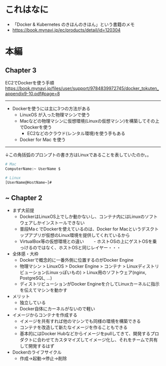 # これはなに
- 「Docker & Kubernetes のきほんのきほん」という書籍のメモ
- https://book.mynavi.jp/ec/products/detail/id=120304

# 本編

## Chapter 3

EC2でDockerを使う手順
https://book.mynavi.jp/files/user/support/9784839972745/docker_tokuten_appendix9-10.pdf#page=8

---

- Dockerを使うには主に3つの方法がある
  - LinuxOS が入った物理マシンで使う
  - Macなどの物理マシンに仮想環境(Linuxの仮想マシン)を構築してその上でDockerを使う
    - EC2などのクラウド(レンタル環境)を使う手もある
  - Docker for Mac を使う

---

↓この角括弧のプロンプトの書き方はLinuxであることを表していたのか。。
```bash
# Mac
ComputerName:~ UserName $

# Linux
[UserName@HostName~]#
```

## ~ Chapter 2
- まず大前提
  - DockerはLinuxOS上でしか動かないし、コンテナ内にはLinuxのソフトウェアしかインストールできない
  - 普段MaｃでDockerを使えているのは、Docker for Macというデスクトップアプリが仮想のLinux環境を提供してくれているから
  - VirtualBox等の仮想環境との違い
  　　- ホストOSの上にゲストOSを乗っけるのではなく、ホストOSと同じレイヤー・・・
- 全体感・大枠
  - Dockerで概念的に一番外側に位置するのがDocker Engine
  - 物理マシン > LinuxOS > Docker Engine > コンテナ > Linuxディストリビューション(Linuxっぽいもの) > Linux用のソフトウェア(nginx, PostgreSQL, ...)
  - ディストリビューションがDocker Engineを介してLinuxカーネルに指示を伝えてマシンを動かす
- メリット
  - 独立している
  - Docker自体にカーネルがないので軽い
- イメージからコンテナを作成する
  - イメージを共有すれば他のマシンでも同様の環境を構築できる
  - コンテナを改造して新たなイメージを作ることもできる
  - 基本的にはDocker Hubなどからイメージをpullしてきて、開発するプロダクトに合わせてカスタマイズしてイメージ化し、それをチームで共有して開発するはず
- Dockerのライフサイクル
  - 作成→起動→停止→削除

